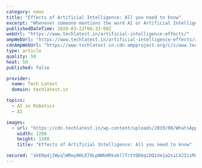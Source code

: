 ```yaml
---
category: news
title: "Effects of Artificial Intelligence: All you need to know"
excerpt: "Whenever someone mentions the word AI or Artificial Intelligence, our minds just quickly project an image of robots working, simulations and for you more creative people, an ongoing war between Robots and Humans. This topic, in particular, has many of the famous personalities divided into two groups. The ones who are in favor of AI and the ones ..."
publishedDateTime: 2020-03-22T08:33:00Z
webUrl: "https://www.techlatest.in/artificial-intelligence-effects/"
ampWebUrl: "https://www.techlatest.in/artificial-intelligence-effects/amp/"
cdnAmpWebUrl: "https://www-techlatest-in.cdn.ampproject.org/c/s/www.techlatest.in/artificial-intelligence-effects/amp/"
type: article
quality: 59
heat: 59
published: false

provider:
  name: Tech Latest
  domain: techlatest.in

topics:
  - AI in Robotics
  - AI

images:
  - url: "https://cdn.techlatest.in/wp-content/uploads/2019/08/WhatsApp-Image-2019-08-09-at-10.41.58-PM.jpeg"
    width: 1280
    height: 1280
    title: "Effects of Artificial Intelligence: All you need to know"

secured: "akENq4j2WyqlWRwy0HLE7ULpWWbHRkobllTctYQ66qiDQ1Xe1a2siC4JIisMuI8qM223UrdqeoyNldOI/yXPgTp+WUu7G15fXTYrwaUf8aSQvlywMmhDLFPQVjVY8F95d4tyiFrImOzHPoIpY9H11XP8M6fgv3q3lSr3WNtkPJlXiYdfEyRLoyI+ElhKng1TdRJk7HDqepoIqwmPyYcTuU/YWELb6Hi5oiOJpIMF0/8HGvYF/pXpsK2rBBeWh10XASNZszkbNftbf23yrZGwmYjZvTD9lutXDjns3isKO7Ckdh6S+mh5By6v9aQlZLY2hw0Mh/znrT35aLtXLvN7+QxpvbhnITbUcOKVjWdvFFL8H5/NFyhTJBCKFSP1tfekATALojsvvg2EdF3mJ1nPXPcp14zVnyuvWS+53NAHr5LX9lQbpCgUt/9pNNT4428FybTlAG3V3FQHLgwIxKOdx+0MPfSg7g8UCnlHtp0CSYk=;zfNOQ0/ahphTGQGAcQOUgg=="
---
```


